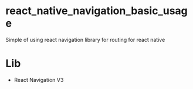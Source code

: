 # react_native_navigation_basic_usage
Simple of using react navigation library for routing for react native 

# Lib
- React Navigation V3
